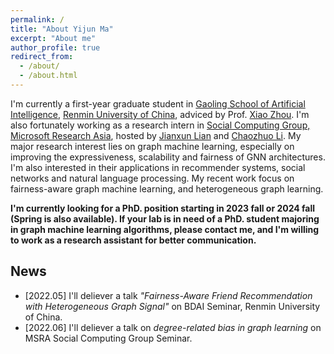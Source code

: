 ```yaml
---
permalink: /
title: "About Yijun Ma"
excerpt: "About me"
author_profile: true
redirect_from: 
  - /about/
  - /about.html
---
```


I'm currently a first-year graduate student in [Gaoling School of Artificial Intelligence](http://ai.ruc.edu.cn/English/index.htm), [Renmin University of China](https://www.ruc.edu.cn/en), adviced by Prof. [Xiao Zhou](https://gsai.ruc.edu.cn/addons/teacher/index/info.html?user_id=0&ruccode=20210007&ln=en). I'm also fortunately working as a research intern in [Social Computing Group, Microsoft Research Asia](https://www.microsoft.com/en-us/research/group/social-computing-beijing/), hosted by [Jianxun Lian](https://www.microsoft.com/en-us/research/people/jialia) and [Chaozhuo Li](https://whatsname1991.github.io/). My major research interest lies on graph machine learning, especially on improving the expressiveness, scalability and fairness of GNN architectures. I'm also interested in their applications in recommender systems, social networks and natural language processing. My recent work focus on fairness-aware graph machine learning, and heterogeneous graph learning.

**I'm currently looking for a PhD. position starting in 2023 fall or 2024 fall (Spring is also available). If your lab is in need of a PhD. student majoring in graph machine learning algorithms, please contact me, and I'm willing to work as a research assistant for better communication.**


## News

- \[2022.05\] I'll deliever a talk *"Fairness-Aware Friend Recommendation with Heterogeneous Graph Signal"* on BDAI Seminar, Renmin University of China.
- \[2022.06\] I'll deliever a talk on *degree-related bias in graph learning* on MSRA Social Computing Group Seminar.
